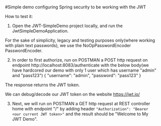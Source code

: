 #Simple demo configuring Spring security to be working with the JWT

How to test it:
1. Open the JWT-SimpleDemo project locally, and run the JwtSimpleDemoApplication.

For the sake of simplicity, legacy and testing purposes only(where working with plain text passwords), we use the NoOpPasswordEncoder PasswordEncoder. 

2. In order to first authorize, run on POSTMAN a POST http request on endpoint http://localhost:8083/authenticate
with the below body(we have hardcored our demo with only 1 user which has username "admin" and "pass123")
{
   "username": "admin",
   "password": "pass123"
}

The response returns the JWT token.

We can debug/decode our JWT token on the website https://jwt.io/

3. Next, we will run on POSTMAN a GET http request at REST controller home with endpoint "/" 
by adding header `"Authorization": "Bearer <our current JWT token>"`
and the result should be "Welcome to My JWT Demo".